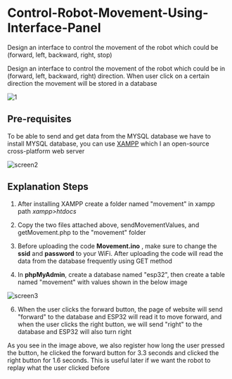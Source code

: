 # Control-Robot-Movement-Using-Interface-Panel
Design an interface to control the movement of the robot which could be (forward, left, backward, right, stop)

Design an interface to control the movement of the robot which could be in (forward, left, backward, right) direction. When user click on a certain direction the movement will be stored in a database

![1](https://github.com/ya77ya/Control-Robot-Movement-Using-Interface-Panel/assets/90250848/2c5afb7c-9e02-429b-9644-107bcb7ee800)


## Pre-requisites
 To be able to send and get data from the MYSQL database we have to install MYSQL database, you can use [XAMPP](https://www.apachefriends.org/) which I an open-source cross-platform web server
 
 ![screen2](https://github.com/ya77ya/Control-Robot-Movement-Using-Interface-Panel/assets/90250848/f86eab8d-f942-47b4-9f56-5852c7c035c5)

 
 ## Explanation Steps
 1. After installing XAMPP create a folder named "movement" in xampp path *xampp>htdocs*
 
 2. Copy the two files attached above, sendMovementValues, and getMovement.php to the "movement" folder
 

4. Before uploading the code **Movement.ino** , make sure to change the **ssid** and **password** to your WiFi. After uploading the code will read the data from the database frequently using GET method

5. In **phpMyAdmin**, create a database named "esp32", then create a table named "movement" with values shown in the below image

![screen3](https://github.com/ya77ya/Control-Robot-Movement-Using-Interface-Panel/assets/90250848/f2701a1d-479f-4c60-ac29-eaa63f787b56)


6. When the user clicks the forward button, the page of website will send "forward" to the database and ESP32 will read it to move forward, and when the user clicks the right button, we will send "right" to the database and ESP32 will also turn right

As you see in the image above, we also register how long the user pressed the button, he clicked the forward button for 3.3 seconds and clicked the right button for 1.6 seconds. This is useful later if we want the robot to replay what the user clicked before


